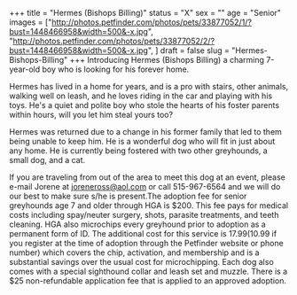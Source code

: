 +++
title = "Hermes (Bishops Billing)"
status = "X"
sex = ""
age = "Senior"
images = ["http://photos.petfinder.com/photos/pets/33877052/1/?bust=1448466958&width=500&-x.jpg",
"http://photos.petfinder.com/photos/pets/33877052/2/?bust=1448466958&width=500&-x.jpg",
]
draft = false
slug = "Hermes-Bishops-Billing"
+++
Introducing Hermes (Bishops Billing) a charming 7-year-old boy who is looking for his forever home.

Hermes has lived in a home for years, and is a pro with stairs, other animals, walking well on leash, and he loves riding in the car and playing with his toys. He's a quiet and polite boy who stole the hearts of his foster parents within hours, will you let him steal yours too?

Hermes was returned due to a change in his former family that led to them being unable to keep him. He is a wonderful dog who will fit in just about any home. He is currently being fostered with two other greyhounds, a small dog, and a cat.

If you are traveling from out of the area to meet this dog at an event, please e-mail Jorene at joreneross@aol.com or call 515-967-6564 and we will do our best to make sure s/he is present.The adoption fee for senior greyhounds age 7 and older  through HGA is $200. This fee pays for medical costs including spay/neuter surgery, shots, parasite treatments, and teeth cleaning. HGA also microchips every greyhound prior to adoption as a permanent form of ID. The additional cost for this service is $17.99 ($10.99 if you register at the time of adoption through the Petfinder website or phone number) which covers the chip, activation, and membership and is a substantial savings over the usual cost for microchipping. Each dog also comes with a special sighthound collar and leash set and muzzle. There is a $25 non-refundable application fee that is applied to an approved adoption.
